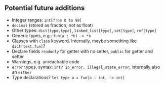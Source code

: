 ## Potential future additions

- Integer ranges: `int[from 0 to 99]`
- `decimal` (stored as fraction, not as float)
- Other types: `dict[type,type]`, `linked_list[type]`, `set[type]`, `ref[type]`
- Generic types, e.g.: `fun(a : *b) -> *b`
- Classes with `class` keyword. Internally, maybe something like `dict[text,fun]`?
- Declare fields `readonly` for getter with no setter, `public` for getter and setter
- Warnings, e.g. unreachable code
- `error` types. syntax: `int? io_error, illegal_state_error`, internally also an `either`
- Type declarations? `let type a = fun[a : int, -> int]`